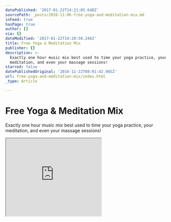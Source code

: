 ```yaml
---
datePublished: '2017-01-22T14:21:05.648Z'
sourcePath: _posts/2016-11-06-free-yoga-and-meditation-mix.md
inFeed: true
hasPage: true
author: []
via: {}
dateModified: '2017-01-22T14:20:50.246Z'
title: Free Yoga & Meditation Mix
publisher: {}
description: >-
  Exactly one hour music mix best used to time your yoga practice, your
  meditation, and even your massage sessions!
starred: false
datePublishedOriginal: '2016-11-22T08:01:42.985Z'
url: free-yoga-and-meditation-mix/index.html
_type: Article

---
```

# Free Yoga & Meditation Mix

Exactly one hour music mix best used to time your yoga practice, your meditation, and even your massage sessions!

<iframe src="https://the-grid.github.io/ed-userhtml/?g=eJxdkNtuwjAQBX8lskQfcaBBvWEqviTa2gu26mSt3XWj_j0hPED7OhqNjs4-nRgGbKYUNDqzaduVaSKmc1Rnul1rGvFMOafx7MxIpln0L-KAfAPC3pmoWuTd2mktVMfgM9Ww9jTYkuEX2X5Wzm6RVs9Ha6Gk_6Iy-G-x2-1m99q9dG9PMJQPqEr9NeFOkAUXFlPAnjGDYnjAEmnq59CAo4pTrg-4yjz2L2IsJLN4D_wkqZAXzRz29vbL4QKeXGeh" height="244" style=""></iframe>
